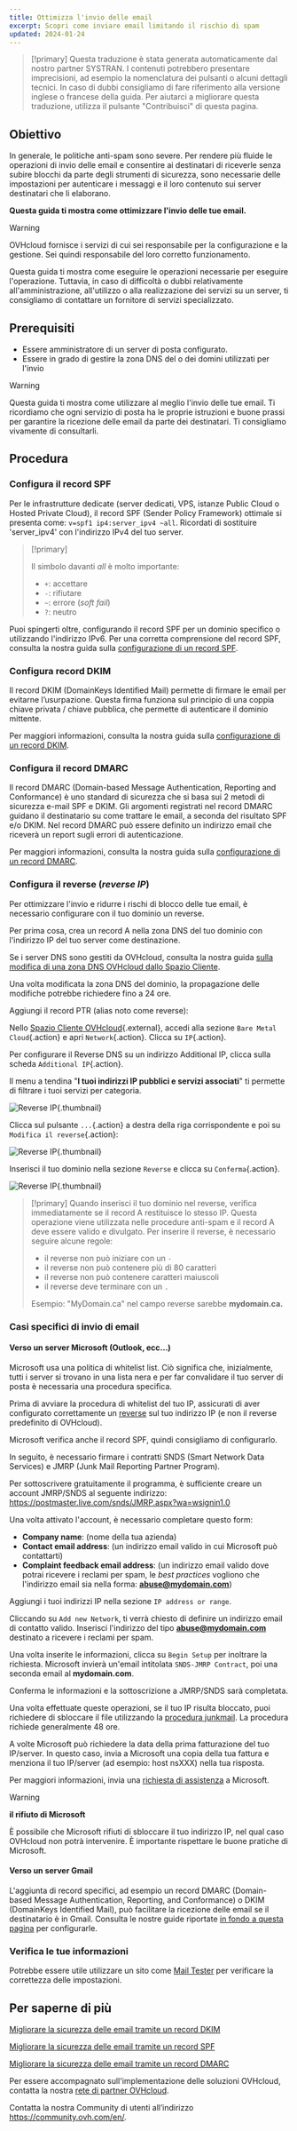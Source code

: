 ```yaml
---
title: Ottimizza l'invio delle email
excerpt: Scopri come inviare email limitando il rischio di spam
updated: 2024-01-24
---
```


> [!primary]
> Questa traduzione è stata generata automaticamente dal nostro partner SYSTRAN. I contenuti potrebbero presentare imprecisioni, ad esempio la nomenclatura dei pulsanti o alcuni dettagli tecnici. In caso di dubbi consigliamo di fare riferimento alla versione inglese o francese della guida. Per aiutarci a migliorare questa traduzione, utilizza il pulsante "Contribuisci" di questa pagina.
> 

## Obiettivo

In generale, le politiche anti-spam sono severe. Per rendere più fluide le operazioni di invio delle email e consentire ai destinatari di riceverle senza subire blocchi da parte degli strumenti di sicurezza, sono necessarie delle impostazioni per autenticare i messaggi e il loro contenuto sui server destinatari che li elaborano.

**Questa guida ti mostra come ottimizzare l'invio delle tue email.**

> [!warning]
>OVHcloud fornisce i servizi di cui sei responsabile per la configurazione e la gestione. Sei quindi responsabile del loro corretto funzionamento.
>
>Questa guida ti mostra come eseguire le operazioni necessarie per eseguire l'operazione. Tuttavia, in caso di difficoltà o dubbi relativamente all'amministrazione, all'utilizzo o alla realizzazione dei servizi su un server, ti consigliamo di contattare un fornitore di servizi specializzato.
>

## Prerequisiti

- Essere amministratore di un server di posta configurato.
- Essere in grado di gestire la zona DNS del o dei domini utilizzati per l'invio

> [!warning]
>
> Questa guida ti mostra come utilizzare al meglio l'invio delle tue email. Ti ricordiamo che ogni servizio di posta ha le proprie istruzioni e buone prassi per garantire la ricezione delle email da parte dei destinatari. Ti consigliamo vivamente di consultarli.
>

## Procedura

### Configura il record SPF <a name="spfrecord"></a>

Per le infrastrutture dedicate (server dedicati, VPS, istanze Public Cloud o Hosted Private Cloud), il record SPF (Sender Policy Framework) ottimale si presenta come: `v=spf1 ip4:server_ipv4 ~all`. Ricordati di sostituire 'server_ipv4' con l'indirizzo IPv4 del tuo server.

> [!primary]
>
> Il simbolo davanti *all* è molto importante:
>
> - `+`: accettare
> - `-`: rifiutare
> - `~`: errore (*soft fail*)
> - `?`: neutro
>

Puoi spingerti oltre, configurando il record SPF per un dominio specifico o utilizzando l'indirizzo IPv6. Per una corretta comprensione del record SPF, consulta la nostra guida sulla [configurazione di un record SPF](/pages/web_cloud/domains/dns_zone_spf).

### Configura record DKIM

Il record DKIM (DomainKeys Identified Mail) permette di firmare le email per evitarne l’usurpazione. Questa firma funziona sul principio di una coppia chiave privata / chiave pubblica, che permette di autenticare il dominio mittente.

Per maggiori informazioni, consulta la nostra guida sulla [configurazione di un record DKIM](/pages/web_cloud/domains/dns_zone_dkim).

### Configura il record DMARC

Il record DMARC (Domain-based Message Authentication, Reporting and Conformance) è uno standard di sicurezza che si basa sui 2 metodi di sicurezza e-mail SPF e DKIM. Gli argomenti registrati nel record DMARC guidano il destinatario su come trattare le email, a seconda del risultato SPF e/o DKIM. Nel record DMARC può essere definito un indirizzo email che riceverà un report sugli errori di autenticazione.

Per maggiori informazioni, consulta la nostra guida sulla [configurazione di un record DMARC](/pages/web_cloud/domains/dns_zone_dmarc).

### Configura il reverse (*reverse IP*) <a name="reverseip"></a>

Per ottimizzare l'invio e ridurre i rischi di blocco delle tue email, è necessario configurare con il tuo dominio un reverse.

Per prima cosa, crea un record A nella zona DNS del tuo dominio con l'indirizzo IP del tuo server come destinazione.

Se i server DNS sono gestiti da OVHcloud, consulta la nostra guida [sulla modifica di una zona DNS OVHcloud dallo Spazio Cliente](/pages/web_cloud/domains/dns_zone_edit).

Una volta modificata la zona DNS del dominio, la propagazione delle modifiche potrebbe richiedere fino a 24 ore.

Aggiungi il record PTR (alias noto come reverse):

Nello [Spazio Cliente OVHcloud](https://www.ovh.com/auth/?action=gotomanager&from=https://www.ovh.it/&ovhSubsidiary=it){.external}, accedi alla sezione `Bare Metal Cloud`{.action} e apri `Network`{.action}. Clicca su `IP`{.action}. 

Per configurare il Reverse DNS su un indirizzo Additional IP, clicca sulla scheda `Additional IP`{.action}.

Il menu a tendina "**I tuoi indirizzi IP pubblici e servizi associati**" ti permette di filtrare i tuoi servizi per categoria.

![Reverse IP](images/filteripds.png){.thumbnail}

Clicca sul pulsante `...`{.action} a destra della riga corrispondente e poi su `Modifica il reverse`{.action}:

![Reverse IP](images/addreverse2022.png){.thumbnail}

Inserisci il tuo dominio nella sezione `Reverse` e clicca su `Conferma`{.action}.

![Reverse IP](images/enterreverse.png){.thumbnail}

> [!primary]
> Quando inserisci il tuo dominio nel reverse, verifica immediatamente se il record A restituisce lo stesso IP. Questa operazione viene utilizzata nelle procedure anti-spam e il record A deve essere valido e divulgato. Per inserire il reverse, è necessario seguire alcune regole:
>
>  - il reverse non può iniziare con un `-`
>  - il reverse non può contenere più di 80 caratteri
>  - il reverse non può contenere caratteri maiuscoli
>  - il reverse deve terminare con un `.`
>
> Esempio: "MyDomain.ca" nel campo reverse sarebbe **mydomain.ca.**
>

### Casi specifici di invio di email

#### Verso un server Microsoft (Outlook, ecc...)
 
Microsoft usa una politica di whitelist list. Ciò significa che, inizialmente, tutti i server si trovano in una lista nera e per far convalidare il tuo server di posta è necessaria una procedura specifica.

Prima di avviare la procedura di whitelist del tuo IP, assicurati di aver configurato correttamente un [reverse](#reverseip) sul tuo indirizzo IP (e non il reverse predefinito di OVHcloud).

Microsoft verifica anche il record SPF, quindi consigliamo di configurarlo.

In seguito, è necessario firmare i contratti SNDS (Smart Network Data Services) e JMRP (Junk Mail Reporting Partner Program).

Per sottoscrivere gratuitamente il programma, è sufficiente creare un account JMRP/SNDS al seguente indirizzo:
<https://postmaster.live.com/snds/JMRP.aspx?wa=wsignin1.0>

Una volta attivato l'account, è necessario completare questo form:

- **Company name**: (nome della tua azienda)
- **Contact email address**: (un indirizzo email valido in cui Microsoft può contattarti)
- **Complaint feedback email address**: (un indirizzo email valido dove potrai ricevere i reclami per spam, le *best practices* vogliono che l'indirizzo email sia nella forma: **abuse@mydomain.com**)

Aggiungi i tuoi indirizzi IP nella sezione `IP address or range`.

Cliccando su `Add new Network`, ti verrà chiesto di definire un indirizzo email di contatto valido. Inserisci l'indirizzo del tipo **abuse@mydomain.com** destinato a ricevere i reclami per spam.

Una volta inserite le informazioni, clicca su `Begin Setup` per inoltrare la richiesta. Microsoft invierà un'email intitolata `SNDS-JMRP Contract`, poi una seconda email al **mydomain.com**.

Conferma le informazioni e la sottoscrizione a JMRP/SNDS sarà completata.

Una volta effettuate queste operazioni, se il tuo IP risulta bloccato, puoi richiedere di sbloccare il file utilizzando la [procedura junkmail](https://support.microsoft.com/en-us/getsupport?oaspworkflow=start_1.0.0.0&wfname=capsub&productkey=edfsmsbl3&locale=en-us&ccsid=635857671692853062). La procedura richiede generalmente 48 ore.

A volte Microsoft può richiedere la data della prima fatturazione del tuo IP/server. In questo caso, invia a Microsoft una copia della tua fattura e menziona il tuo IP/server (ad esempio: host nsXXX) nella tua risposta.

Per maggiori informazioni, invia una [richiesta di assistenza](https://support.microsoft.com/en-us/getsupport?oaspworkflow=start_1.0.0.0&wfname=capsub&productkey=edfsmsbl3&ccsid=6364926882037750656) a Microsoft.

> [!warning]
>
> **il rifiuto di Microsoft**
>
> È possibile che Microsoft rifiuti di sbloccare il tuo indirizzo IP, nel qual caso OVHcloud non potrà intervenire. È importante rispettare le buone pratiche di Microsoft.
>

#### Verso un server Gmail

L'aggiunta di record specifici, ad esempio un record DMARC (Domain-based Message Authentication, Reporting, and Conformance) o DKIM (DomainKeys Identified Mail), può facilitare la ricezione delle email se il destinatario è in Gmail. Consulta le nostre guide riportate [in fondo a questa pagina](#go-further) per configurarle.

### Verifica le tue informazioni

Potrebbe essere utile utilizzare un sito come [Mail Tester](http://www.mail-tester.com/) per verificare la correttezza delle impostazioni.

## Per saperne di più

[Migliorare la sicurezza delle email tramite un record DKIM](/pages/web_cloud/domains/dns_zone_dkim)

[Migliorare la sicurezza delle email tramite un record SPF](/pages/web_cloud/domains/dns_zone_spf)

[Migliorare la sicurezza delle email tramite un record DMARC](/pages/web_cloud/domains/dns_zone_dmarc)

Per essere accompagnato sull'implementazione delle soluzioni OVHcloud, contatta la nostra [rete di partner OVHcloud](https://partner.ovhcloud.com/it/directory/).

Contatta la nostra Community di utenti all’indirizzo <https://community.ovh.com/en/>.